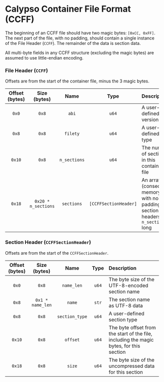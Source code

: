# Calypso Container File Format (CCFF)

The beginning of an CCFF file should have two magic bytes: `[0xCC, 0xFF]`. The next part of the file, with no padding, should contain a single instance of the File Header (`CCFF`). The remainder of the data is section data.

All multi-byte fields in any CCFF structure (excluding the magic bytes) are assumed to use little-endian encoding.

### File Header (`CCFF`)

Offsets are from the start of the container file, minus the 3 magic bytes.

| Offset (bytes) |    Size (bytes)     |     Name     |         Type          | Description                                                  |
| :------------: | :-----------------: | :----------: | :-------------------: | :----------------------------------------------------------- |
|     `0x0`      |        `0x8`        |    `abi`     |         `u64`         | A user-defined ABI version                                   |
|     `0x8`      |        `0x8`        |   `filety`   |         `u64`         | A user-defined file type                                     |
|     `0x10`     |        `0x8`        | `n_sections` |         `u64`         | The number of sections in this container file                |
|     `0x18`     | `0x20 * n_sections` |  `sections`  | `[CCFFSectionHeader]` | An array (consecutive memory with no padding) of section headers `n_sections` long |

### Section Header (`CCFFSectionHeader`)

Offsets are from the start of the `CCFFSectionHeader`.

| Offset (bytes) |   Size (bytes)   |      Name      | Type  | Description                                                  |
| :------------: | :--------------: | :------------: | :---: | :----------------------------------------------------------- |
|     `0x0`      |      `0x8`       |   `name_len`   | `u64` | The byte size of the UTF-8-encoded section name              |
|     `0x8`      | `0x1 * name_len` |     `name`     | `str` | The section name as UTF-8 data                               |
|     `0x8`      |      `0x8`       | `section_type` | `u64` | A user-defined section type                                  |
|     `0x10`     |      `0x8`       |    `offset`    | `u64` | The byte offset from the start of the file, including the magic bytes, for this section |
|     `0x18`     |      `0x8`       |     `size`     | `u64` | The byte size of the uncompressed data for this section      |
